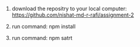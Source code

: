 1. download the repositry to your local computer: https://github.com/nishat-md-r-rafi/assignment-2

2. run command: npm install

3. run command: npm satrt
